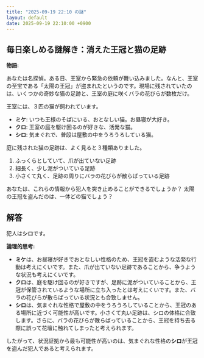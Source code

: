 ```yaml
---
title: "2025-09-19 22:10 の謎"
layout: default
date: 2025-09-19 22:10:00 +0900
---
```

## 毎日楽しめる謎解き：消えた王冠と猫の足跡

**物語:**

あなたは名探偵。ある日、王室から緊急の依頼が舞い込みました。なんと、王室の至宝である「太陽の王冠」が盗まれたというのです。現場に残されていたのは、いくつかの奇妙な猫の足跡と、王室の庭に咲くバラの花びらが数枚だけ。

王室には、３匹の猫が飼われています。

*   **ミケ**: いつも王様のそばにいる、おとなしい猫。お昼寝が大好き。
*   **クロ**: 王室の庭を駆け回るのが好きな、活発な猫。
*   **シロ**: 気まぐれで、普段は屋敷の中をうろうろしている猫。

庭に残された猫の足跡は、よく見ると３種類ありました。

1.  ふっくらとしていて、爪が出ていない足跡
2.  細長く、少し泥がついている足跡
3.  小さくて丸く、足跡の周りにバラの花びらが散らばっている足跡

あなたは、これらの情報から犯人を突き止めることができるでしょうか？ 太陽の王冠を盗んだのは、一体どの猫でしょう？

## 解答

犯人は**シロ**です。

**論理的思考:**

*   **ミケ**は、お昼寝が好きでおとなしい性格のため、王冠を盗むような活発な行動は考えにくいです。また、爪が出ていない足跡であることから、争うような状況も考えにくいです。
*   **クロ**は、庭を駆け回るのが好きですが、足跡に泥がついていることから、王冠が保管されているような場所に立ち入ったとは考えにくいです。また、バラの花びらが散らばっている状況とも合致しません。
*   **シロ**は、気まぐれな性格で屋敷の中をうろうろしていることから、王冠のある場所に近づく可能性が高いです。小さくて丸い足跡は、シロの体格に合致します。さらに、バラの花びらが散らばっていることから、王冠を持ち去る際に誤って花壇に触れてしまったと考えられます。

したがって、状況証拠から最も可能性が高いのは、気まぐれな性格の**シロ**が王冠を盗んだ犯人であると考えられます。
